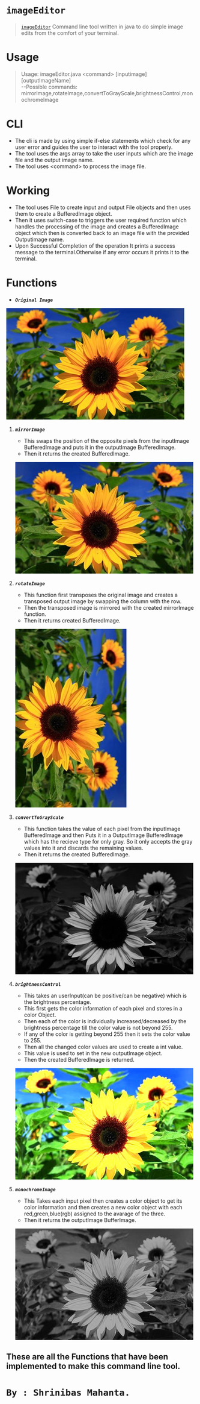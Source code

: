 # `imageEditor` 
> [`imageEditor`](https://github.com/2k4sm/code/tree/main/JavaProjects/imageditor) Command line tool written in java to do simple image edits from the comfort of your terminal.
# Usage
> Usage: imageEditor.java \<command> [inputimage] [outputImageName]\
>--Possible commands: mirrorImage,rotateImage,convertToGrayScale,brightnessControl,monochromeImage 

# CLI 
- The cli is made by using simple if-else statements which check for any user error and guides the user to interact with the tool properly.
- The tool uses the args array to take the user inputs which are the image file and the output image name.
- The tool uses \<command> to process the image file.

# Working 
- The tool uses File to create input and output File objects and then uses them to create a BufferedImage object.
- Then it uses switch-case to triggers the user required function which handles the processing of the image and creates a BufferedImage object which then is converted back to an image file with the provided Outputimage name.
- Upon Successful Completion of the operation It prints a success message to the terminal.Otherwise if any error occurs it prints it to the terminal.

# Functions

- *__`Original Image`__*

![originalImage.jpg](./sunflower.jpg)

1. *__`mirrorImage`__*
    - This swaps the position of the opposite pixels from the  inputImage BufferedImage and puts it in the outputImage BufferedImage.
    - Then it returns the created BufferedImage.

    ![mirrorImage.jpg](./mirroredsunflower.jpg)
2. *__`rotateImage`__*
    - This function first transposes the original image and creates a transposed output image by swapping the column with the row.
    - Then the transposed image is mirrored with the created mirrorImage function.
    - Then it returns created BufferedImage. 

    ![rotateImage](./rotatedsunflower.jpg)
3. *__`convertToGrayScale`__*
    - This function takes the value of each pixel from the inputImage BufferedImage and then Puts it in a OutputImage BufferedImage which has the recieve type for only gray. So it only accepts the gray values into it and discards the remaining values.
    - Then it returns the created BufferedImage.

    ![convetToGrayScale](./grayScaleSunflower.jpg)
4. *__`brightnessControl`__*
    - This takes an userInput(can be positive/can be negative) which is the brightness percentage.
    - This first gets the color information of each pixel and stores in a color Object.
    - Then each of the color is individually increased/decreased by the brightness percentage till the color value is not beyond 255.
    - If any of the color is getting beyond 255 then it sets the color value to 255.
    - Then all the changed color values are used to create a int value.
    - This value is used to set in the new outputImage object.
    - Then the created BufferedImage is returned.

    ![brightnessControl](./brightnessSunflower.jpg)
5. *__`monochromeImage`__*
    - This Takes each input pixel then creates a color object to get its color information and then creates a new color object with each red,green,blue(rgb) assigned to the avarage of the three.
    - Then it returns the outputImage BufferImage.

    ![monochromeImage](./monochromeSunflower.jpg)

## These are all the Functions that have been implemented to make this command line tool.

# `By : Shrinibas Mahanta.`









